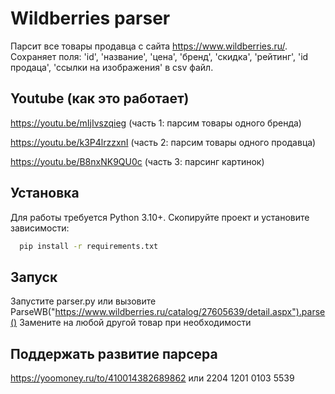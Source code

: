 

# Wildberries parser

Парсит все товары продавца с сайта https://www.wildberries.ru/. Сохраняет поля: 'id', 'название', 'цена', 'бренд', 'скидка', 'рейтинг', 'id продаца', 'ссылки на изображения' в csv файл.

## Youtube (как это работает)

https://youtu.be/mIjIvszqieg (часть 1: парсим товары одного бренда)

https://youtu.be/k3P4lrzzxnI (часть 2: парсим товары одного продавца)

https://youtu.be/B8nxNK9QU0c (часть 3: парсинг картинок)

## Установка

Для работы требуется Python 3.10+. Скопируйте проект и установите зависимости:

```bash
  pip install -r requirements.txt
```

## Запуск

Запустите parser.py или вызовите ParseWB("https://www.wildberries.ru/catalog/27605639/detail.aspx").parse() 
Замените на любой другой товар при необходимости

## Поддержать развитие парсера

https://yoomoney.ru/to/410014382689862
или
2204 1201 0103 5539


